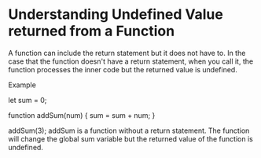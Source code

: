 # Understanding Undefined Value returned from a Function

A function can include the return statement but it does not have to. In the case that the function doesn't have a return statement, when you call it, the function processes the inner code but the returned value is undefined.

Example

let sum = 0;

function addSum(num) {
  sum = sum + num;
}

addSum(3);
addSum is a function without a return statement. The function will change the global sum variable but the returned value of the function is undefined.